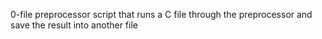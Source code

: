0-file preprocessor                            script that runs a C file through the preprocessor and save the result into another file